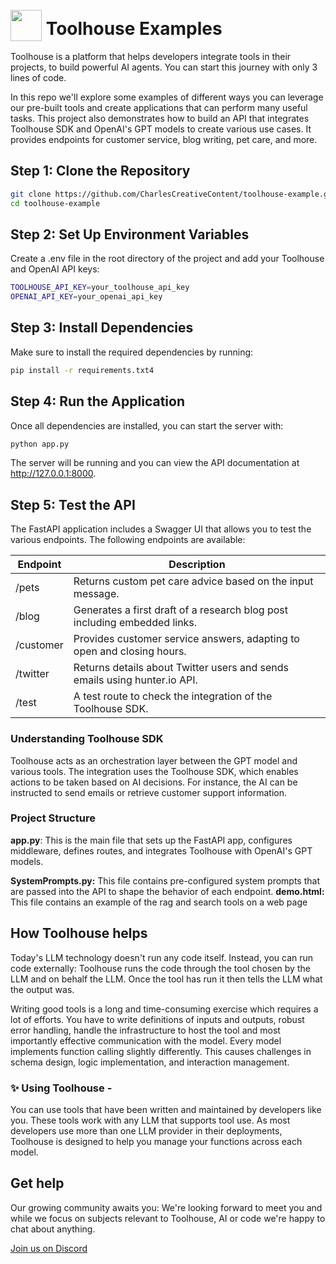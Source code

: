 
# <img src="https://framerusercontent.com/images/xDisAjh26hdfRjOto5SnUUWvsEQ.svg?scale-down-to=64" width="50" style="position: relative; top: 10px">  Toolhouse Examples
Toolhouse is a platform that helps developers integrate tools in their projects, to build powerful AI agents. 
You can start this journey with only 3 lines of code.

In this repo we'll explore some examples of different ways you can leverage our pre-built tools and create applications that can perform many useful tasks. This project also demonstrates how to build an API that integrates Toolhouse SDK and OpenAI's GPT models to create various use cases. It provides endpoints for customer service, blog writing, pet care, and more.

## Step 1: Clone the Repository
```bash
git clone https://github.com/CharlesCreativeContent/toolhouse-example.git
cd toolhouse-example
```

## Step 2: Set Up Environment Variables
Create a .env file in the root directory of the project and add your Toolhouse and OpenAI API keys:
```bash
TOOLHOUSE_API_KEY=your_toolhouse_api_key
OPENAI_API_KEY=your_openai_api_key
```

## Step 3: Install Dependencies
Make sure to install the required dependencies by running:
```bash
pip install -r requirements.txt4
```

## Step 4: Run the Application
Once all dependencies are installed, you can start the server with:

```bash
python app.py
```

The server will be running and you can view the API documentation at http://127.0.0.1:8000.

## Step 5: Test the API
The FastAPI application includes a Swagger UI that allows you to test the various endpoints. The following endpoints are available:

| Endpoint  | Description                                                                                   |
|-----------|-----------------------------------------------------------------------------------------------|
| /pets     | Returns custom pet care advice based on the input message.                                    |
| /blog     | Generates a first draft of a research blog post including embedded links.                     |
| /customer | Provides customer service answers, adapting to open and closing hours.                        |
| /twitter  | Returns details about Twitter users and sends emails using hunter.io API.                     |
| /test     | A test route to check the integration of the Toolhouse SDK.                                   |


### Understanding Toolhouse SDK
Toolhouse acts as an orchestration layer between the GPT model and various tools. The integration uses the Toolhouse SDK, which enables actions to be taken based on AI decisions. For instance, the AI can be instructed to send emails or retrieve customer support information.

### Project Structure
**app.py**: This is the main file that sets up the FastAPI app, configures middleware, defines routes, and integrates Toolhouse with OpenAI's GPT models.

**SystemPrompts.py:** This file contains pre-configured system prompts that are passed into the API to shape the behavior of each endpoint.
**demo.html:** This file contains an example of the rag and search tools on a web page

## How Toolhouse helps
Today's LLM technology doesn't run any code itself. Instead, you can run code externally: Toolhouse runs the code through the tool chosen by the LLM and on behalf the LLM. Once the tool has run it then tells the LLM what the output was.

Writing good tools is a long and time-consuming exercise which requires a lot of efforts. You have to write definitions of inputs and outputs, robust error handling, handle the infrastructure to host the tool and most importantly effective communication with the model. Every model implements function calling slightly differently. This causes challenges in schema design, logic implementation, and interaction management.

### ✨ Using Toolhouse -
You can use tools that have been written and maintained by developers like you. These tools work with any LLM that supports tool use. As most developers use more than one LLM provider in their deployments, Toolhouse is designed to help you manage your functions across each model.

## Get help
Our growing community awaits you: We're looking forward to meet you and while we focus on subjects relevant to Toolhouse, AI or code we're happy to chat about anything.

[Join us on Discord](https://discord.gg/xPvyBxhHtu)



